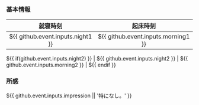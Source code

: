 ### 基本情報
| 就寝時刻 | 起床時刻 |
| :---: | :---: |
| ${{ github.event.inputs.night1 }} | ${{ github.event.inputs.morning1 }} |
${{ if(github.event.inputs.night2) }}
| ${{ github.event.inputs.night2 }} | ${{ github.event.inputs.morning2 }} |
${{ endif }}

### 所感
${{ github.event.inputs.impression || '特になし。' }}
